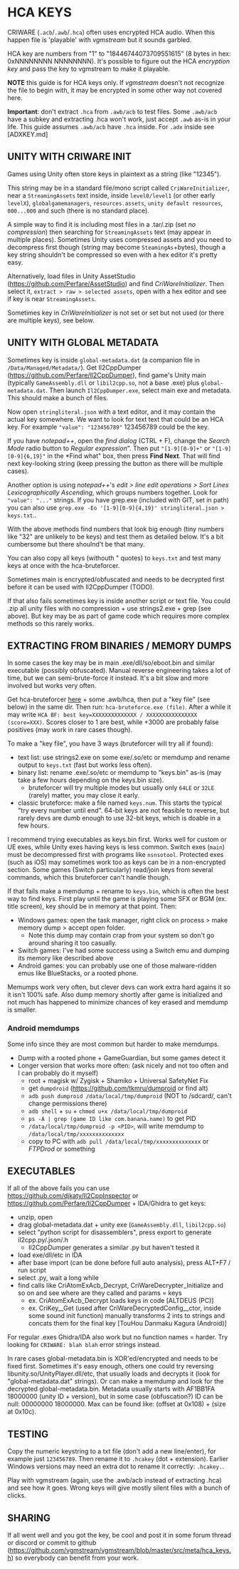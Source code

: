 # HCA KEYS
CRIWARE (`.acb`/`.awb`/`.hca`) often uses encrypted HCA audio. When this happen file is 'playable' with *vgmstream* but it sounds garbled.

HCA key are numbers from "1" to "18446744073709551615" (8 bytes in hex: 0xNNNNNNNN NNNNNNNN). It's possible to figure out the HCA *encryption key* and pass the key to vgmstream to make it playable.

**NOTE** this guide is for HCA keys only. If *vgmstream* doesn't not recognize the file to begin with, it may be encrypted in some other way not covered here.

**Important**: don't extract `.hca` from `.awb/acb` to test files. Some `.awb/acb` have a subkey and extracting .hca won't work, just accept `.awb` as-is in your life. This guide assumes `.awb/acb` have `.hca` inside. For `.adx` inside see [ADXKEY.md]


## UNITY WITH CRIWARE INIT
Games using Unity often store keys in plaintext as a string (like "12345").

This string may be in a standard file/mono script called `CriWareInitializer`, near a `StreamingAssets` text inside, inside `level0/level1` (or other early `levelX`), `globalgamemanagers`, `resources.assets`, `unity default resources`, `000...000` and such (there is no standard place).

A simple way to find it is including most files in a .tar/.zip (set *no compression*) then searching for `StreamingAssets` text (may appear in multiple places). Sometimes Unity uses compressed assets and you need to decompress first though (string may become `SteamingAs`+bytes), though a key string shouldn't be compressed so even with a hex editor it's pretty easy.

Alternatively, load files in Unity AssetStudio (https://github.com/Perfare/AssetStudio) and find *CriWareInitializer*. Then select it, `extract > raw > selected assets`, open with a hex editor and see if key is near `StreamingAssets`.

Sometimes key in *CriWareInitializer* is not set or set but not used (or there are multiple keys), see below.


## UNITY WITH GLOBAL METADATA
Sometimes key is inside `global-metadata.dat` (a companion file in `/Data/Managed/Metadata/`). Get Il2CppDumper (https://github.com/Perfare/Il2CppDumper), find game's Unity main (typically `GameAssembly.dll` or `libil2cpp.so`, not a base .exe) plus `global-metadata.dat`. Then launch `Il2CppDumper.exe`, select main exe and metadata. This should make a bunch of files.

Now open `stringliteral.json` with a text editor, and it may contain the actual key somewhere. We want to look for text text that could be an HCA key. For example `"value": "123456789"` 123456789 could be the key.

If you have *notepad++*, open the *find dialog* (CTRL + F), change the *Search Mode* radio button to *Regular expression*". Then put `"[1-9][0-9]+"` or `"[1-9][0-9]{6,19}"` in the *Find what" box, then press **Find Next**. That will find next key-looking string (keep pressing the button as there will be multiple cases).

Another option is using *notepad++*'s *edit > line edit operations > Sort Lines Lexicographically Ascending*, which groups numbers together. Look for `"value": "..."` strings. If you have grep.exe (included with GIT, set in path) you can also use `grep.exe -Eo '[1-9][0-9]{4,19}' stringliteral.json > keys.txt`..

With the above methods find numbers that look big enough (tiny numbers like "32" are unlikely to be keys) and test them as detailed below. It's a bit cumbersome but there shoulnd't be that many.

You can also copy all keys (withouth " quotes) to `keys.txt` and test many keys at once with the hca-bruteforcer.

Sometimes main is encrypted/obfuscated and needs to be decrypted first before it can be used with Il2CppDumper (TODO). 

If that also fails sometimes key is inside another script or text file. You could .zip all unity files with no compression + use strings2.exe + grep (see above). But key may be as part of game code which requires more complex methods so this rarely works.


## EXTRACTING FROM BINARIES / MEMORY DUMPS
In some cases the key may be in main .exe/dll/so/eboot.bin and similar executable (possibly obfuscated). Manual reverse engineering takes a lot of time, but we can semi-brute-force it instead. It's a bit slow and more involved but works very often.

Get hca-bruteforcer [here](https://github.com/bnnm/vgm-tools/tree/master/misc/hca-bruteforcer) + some .awb/hca, then put a "key file" (see below) in the same dir. Then run: `hca-bruteforce.exe (file)`. After a while it may write `HCA BF: best key=XXXXXXXXXXXXXX / XXXXXXXXXXXXXXXX (score=XXX)`. Scores closer to 1 are best, while +3000 are probably false positives (may work in rare cases though).

To make a "key file", you have 3 ways (bruteforcer will try all if found):
- text list: use strings2.exe on some exe/.so/etc or memdump and rename output to `keys.txt` (fast but works less often).
- binary list: rename .exe/.so/etc or memdump to "keys.bin" as-is (may take a few hours depending on the keys.bin size).
  - bruteforcer will try multiple modes but usually only `64LE` or `32LE` (rarely) matter, you may close it early.
- classic bruteforce: make a file named `keys.num`. This starts the typical "try every number until end". 64-bit keys are not feasible to reverse, but rarely devs are dumb enough to use 32-bit keys, which is doable in a few hours.

I recommend trying executables as keys.bin first. Works well for custom or UE exes, while Unity exes having keys is less common. Switch exes (`main`) must be decompressed first with programs like `nsnsotool`. Protected exes (such as iOS) may sometimes work too as keys can be in a non-encrypted section. Some games (Switch particularly) read/join keys from several commands, which this bruteforcer can't handle though.

If that fails make a memdump + rename to `keys.bin`, which is often the best way to find keys. First play until the game is playing some SFX or BGM (ex. title screen), key should be in memory at that point. Then:
- Windows games: open the task manager, right click on process > make memory dump > accept open folder. 
  - Note this dump may contain crap from your system so don't go around sharing it too casually.
- Switch games: I've had some success using a Switch emu and dumping its memory like described above
- Android games: you can probably use one of those malware-ridden emus like BlueStacks, or a rooted phone.

Memumps work very often, but clever devs can work extra hard agains it so it isn't 100% safe. Also dump memory shortly after game is initialized and not much has happened to minimize chances of key erased and memdump is smaller.

### Android memdumps
Some info since they are most common but harder to make memdumps.
- Dump with a rooted phone + GameGuardian, but some games detect it
- Longer version that works more often: (ask nicely and not too often and I can probably do it myself)
  - root + magisk w/ Zygisk + Shamiko + Universal SafetyNet Fix
  - get `dumpdroid` (https://github.com/tkmru/dumproid or find alt)
  - `adb push dumproid /data/local/tmp/dumproid` (NOT to /sdcard/, can't change permissions there)
  - `adb shell` + `su` + `chmod u+x /data/local/tmp/dumproid`
  - `ps -A | grep (game ID like com.banana.name)` to get PID
  - `/data/local/tmp/dumproid -p <PID>`, will write memdump to `/data/local/tmp/xxxxxxxxxxxxxx`
  - copy to PC with `adb pull /data/local/tmp/xxxxxxxxxxxxxx` or *FTPDrod* or something


## EXECUTABLES
If all of the above fails you can use https://github.com/djkaty/Il2CppInspector or https://github.com/Perfare/Il2CppDumper + IDA/Ghidra to get keys:
- unzip, open
- drag global-metadata.dat + unity exe (`GameAssembly.dll`, `libil2cpp.so`)
- select "python script for disassemblers", press export to generate il2cpp.py/.json/.h
  - Il2CppDumper generates a similar .py but haven't tested it
- load exe/dll/etc in IDA
- after base import (can be done before full auto analysis), press ALT+F7 / run script
- select .py, wait a long while
- find calls like CriAtomExAcb_Decrypt, CriWareDecrypter_Initialize and so on and see where are they called and params = keys
  - ex. CriAtomExAcb_Decrypt loads keys in code [ALTDEUS (PC)]
  - ex. CriKey__Get (used after CriWareDecryptedConfig__ctor, inside some sound init function) manually transforms 2 ints to strings and concats them for the final key [TouHou Danmaku Kagura (Android)]

For regular .exes Ghidra/IDA also work but no function names = harder. Try looking for `CRIWARE: blah blah` error strings instead.

In rare cases global-metadata.bin is XOR'ed/encrypted and needs to be fixed first. Sometimes it's easy enough, others one could try reversing libunity.so/UnityPlayer.dll/etc, that usually loads and decrypts it (look for "global-metadata.dat" strings). Or can make a memdump and look for the decrypted global-metadata.bin. Metadata usually starts with AF1BB1FA 18000000 (unity ID + version), but in some case (obfuscation?) ID can be null: 00000000 18000000. Max can be found like: (offset at 0x108) + (size at 0x10c).


## TESTING
Copy the numeric keystring to a txt file (don't add a new line/enter), for example just `123456789`. Then rename it to `.hcakey` (dot + extension). Earlier Windows versions may need an extra dot to rename it correctly: `.hcakey.`.

Play with vgmstream (again, use the .awb/acb instead of extracting .hca) and see how it goes. Wrong keys will give mostly silent files with a bunch of clicks.


## SHARING
If all went well and you got the key, be cool and post it in some forum thread or discord or commit to github (https://github.com/vgmstream/vgmstream/blob/master/src/meta/hca_keys.h) so everybody can benefit from your work.
